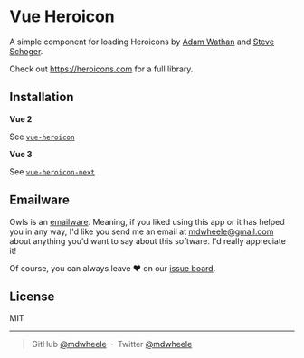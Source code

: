 # Vue Heroicon

A simple component for loading Heroicons by [Adam Wathan](https://twitter.com/adamwathan) and [Steve Schoger](https://twitter.com/steveschoger).

Check out https://heroicons.com for a full library.

## Installation

**Vue 2**

See [`vue-heroicon`](packages/vue-heroicon)

**Vue 3**

See [`vue-heroicon-next`](packages/vue-heroicon-next)

## Emailware

Owls is an [emailware](https://en.wiktionary.org/wiki/emailware). Meaning, if you liked using this app or it has helped you in any way, I'd like you send me an email at <mdwheele@gmail.com> about anything you'd want to say about this software. I'd really appreciate it!

Of course, you can always leave :heart: on our [issue board](https://github.com/mdwheele/vue-heroicon/issues/new).

## License

MIT

---

> GitHub [@mdwheele](https://github.com/mdwheele) &nbsp;&middot;&nbsp;
> Twitter [@mdwheele](https://twitter.com/mdwheele)

